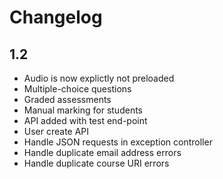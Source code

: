 Changelog
=========

1.2
---

* Audio is now explictly not preloaded
* Multiple-choice questions
* Graded assessments
* Manual marking for students
* API added with test end-point
* User create API
* Handle JSON requests in exception controller
* Handle duplicate email address errors
* Handle duplicate course URI errors
